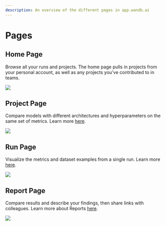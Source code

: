 ```yaml
---
description: An overview of the different pages in app.wandb.ai
---
```


# Pages

## Home Page

Browse all your runs and projects. The home page pulls in projects from your personal account, as well as any projects you've contributed to in teams.

![](../../../.gitbook/assets/home-page.png)

## Project Page

Compare models with different architectures and hyperparameters on the same set of metrics. Learn more [here](project-page.md).

![](../../../.gitbook/assets/project-page.png)

## Run Page

Visualize the metrics and dataset examples from a single run. Learn more [here](run-page.md).

![](../../../.gitbook/assets/screen-shot-2020-06-08-at-9.00.04-am.png)

## Report Page

Compare results and describe your findings, then share links with colleagues. Learn more about Reports [here](../../../guides/reports.md).

![](../../../.gitbook/assets/example-report-for-molecules.png)

